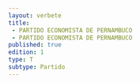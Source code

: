 ```yaml
---
layout: verbete
title:
 - PARTIDO ECONOMISTA DE PERNAMBUCO
 - PARTIDO ECONOMISTA DE PERNAMBUCO
published: true
edition: 1  
type: T
subtype: Partido
---
```


